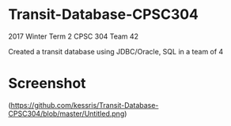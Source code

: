 # Transit-Database-CPSC304

2017 Winter Term 2
CPSC 304 Team 42

Created a transit database using JDBC/Oracle, SQL in a team of 4

# Screenshot

(https://github.com/kessris/Transit-Database-CPSC304/blob/master/Untitled.png)
